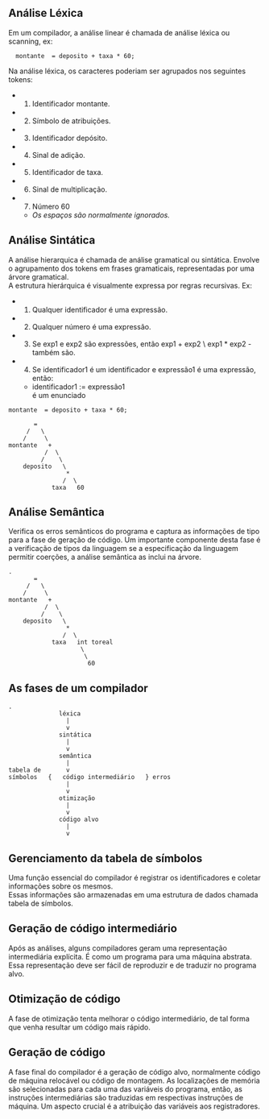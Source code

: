 ## Análise Léxica
  Em um compilador, a análise linear é chamada de análise léxica ou scanning, ex:
```
  montante  = deposito + taxa * 60;
```
  Na análise léxica, os caracteres poderiam ser agrupados nos seguintes tokens:
  * 1)  Identificador montante.
  * 2)  Símbolo de atribuições.
  * 3)  Identificador depósito.
  * 4)  Sinal de adição.
  * 5)  Identificador de taxa.
  * 6)  Sinal de multiplicação.
  * 7)  Número 60
    * <i> Os espaços são normalmente ignorados.</i>

##  Análise Sintática
  A análise hierarquica é chamada de análise gramatical ou sintática. Envolve o agrupamento dos tokens em frases gramaticais, representadas por uma árvore gramatical.<br>
  A estrutura hierárquica é visualmente expressa por regras recursivas. Ex:
  * 1)  Qualquer identificador é uma expressão.
  * 2)  Qualquer número é uma expressão.
  * 3)  Se exp1 e exp2 são expressões, então exp1 + exp2 \ exp1 * exp2  - também são.
  * 4)  Se identificador1 é um identificador e expressão1 é uma expressão, então:
    * identificador1 := expressão1<br>
    é um enunciado


  ```
  montante  = deposito + taxa * 60;

         =
       /   \
      /     \
  montante   +
            /  \
           /    \
      deposito   \
                  *
                 /  \
              taxa   60

  ```

##  Análise Semântica
Verifica os erros semânticos do programa e captura as informações de tipo para a fase de geração de código. Um importante componente desta fase é a verificação de tipos da linguagem se a especificação da linguagem permitir coerções, a análise semântica as inclui na árvore.

```
.
       =
     /   \
    /     \
montante   +
          /  \
         /    \
    deposito   \
                *
               /  \
            taxa   int toreal
                    \
                     \
                      60

```

##  As fases de um compilador
```
.
              léxica
                |
                v
              sintática
                |
                v
              semântica
                |
tabela de       v
símbolos   {   código intermediário   } erros
                |
                v
              otimização
                |
                v
              código alvo
                |
                v
```
##   Gerenciamento da tabela de símbolos
Uma função essencial do compilador é registrar os identificadores e coletar informações sobre os mesmos.<br>
Essas informações são armazenadas em uma estrutura de dados chamada tabela de símbolos.

##  Geração de código intermediário
Após as análises, alguns compiladores geram uma representação intermediária explícita. É como um programa para uma máquina abstrata. Essa representação deve ser fácil de reproduzir e de traduzir no programa alvo.

##  Otimização de código
A fase de otimização tenta melhorar o código intermediário, de tal forma que venha resultar um código mais rápido.

##  Geração de código
A fase final do compilador é a geração de código alvo, normalmente código de máquina relocável ou código de montagem. As localizações de memória são selecionadas para cada uma das variáveis do programa, então, as instruções intermediárias são traduzidas em respectivas instruções de máquina. Um aspecto crucial é a atribuição das variáveis aos registradores.
